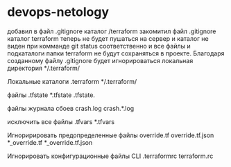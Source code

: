 # devops-netology

добавил в файл .gitignore каталог /terraform закомитил файл .gitignore каталог terraform теперь не будет пушаться на сервер и каталог не виден при комманде git status соответственно и все файлы и подкаталоги папки terraform не будут сохраняться в проекте. Благодаря созданному файлу .gitignore будет игнорироваться локальная директория */.terraform/



Локальные каталоги .terraform */.terraform/

файлы .tfstate *.tfstate .tfstate.

файлы журнала сбоев crash.log crash.*.log

исключить все файлы .tfvars *.tfvars

Игноририровать предопределенные файлы override.tf override.tf.json *_override.tf *_override.tf.json

Игнорировать конфигурационные файлы CLI .terraformrc terraform.rс

